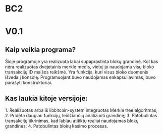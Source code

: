 # BC2

<h1>V0.1</h1>
<h2>Kaip veikia programa?</h2>

Šioje programoje yra realizuota labai supaprastinta blokų grandinė. Kol kas nėra realizuotas dvejetainis merkle medis, vietoj jo naudojama visų bloko transakcijų ID maišos reikšmė. Yra funkcija, kuri visus bloko duomenis išveda į konsolę. Programuojant buvo naudojamas enkapsuliavimas, buvo parašyti konstruktoriai.

<h2>Kas laukia kitoje versijoje:</h2>
1. Realizuotas arba iš libbitcoin-system integruotas Merkle tree algoritmas;
2. Pridėta daugiau funkcijų, leidžiančių analizuoti grandinę;
3. Patobulintas transakcijų tikrinimas, kad labiau atitiktų realiai naudojamas blokų grandines;
4. Patobulintas blokų kasimo procesas.

